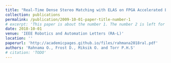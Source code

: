 ```yaml
---
title: "Real-Time Dense Stereo Matching with ELAS on FPGA Accelerated Embedded Devices"
collection: publications
permalink: /publication/2009-10-01-paper-title-number-1
# excerpt: 'This paper is about the number 1. The number 2 is left for future work.'
date: 2018-10-01
venue: 'IEEE Robotics and Automation Letters (RA-L)'
location: ''
paperurl: 'http://academicpages.github.io/files/rahmana2018ral.pdf'
authors: 'Rahnama O., Frost D., Miksik O. and Torr P.H.S'
# citation: 'TODO'
---
```

